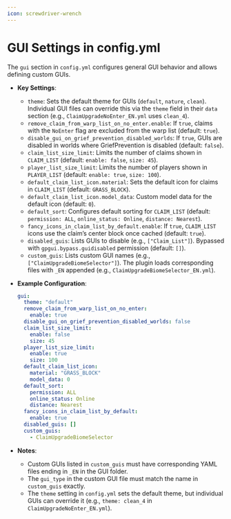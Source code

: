 ```yaml
---
icon: screwdriver-wrench
---
```


# GUI Settings in config.yml

The `gui` section in `config.yml` configures general GUI behavior and allows defining custom GUIs.

* **Key Settings**:
  * `theme`: Sets the default theme for GUIs (`default`, `nature`, `clean`). Individual GUI files can override this via the `theme` field in their `data` section (e.g., `ClaimUpgradeNoEnter_EN.yml` uses `clean_4`).
  * `remove_claim_from_warp_list_on_no_enter.enable`: If `true`, claims with the `NoEnter` flag are excluded from the warp list (default: `true`).
  * `disable_gui_on_grief_prevention_disabled_worlds`: If `true`, GUIs are disabled in worlds where GriefPrevention is disabled (default: `false`).
  * `claim_list_size_limit`: Limits the number of claims shown in `CLAIM_LIST` (default: `enable: false`, `size: 45`).
  * `player_list_size_limit`: Limits the number of players shown in `PLAYER_LIST` (default: `enable: true`, `size: 100`).
  * `default_claim_list_icon.material`: Sets the default icon for claims in `CLAIM_LIST` (default: `GRASS_BLOCK`).
  * `default_claim_list_icon.model_data`: Custom model data for the default icon (default: `0`).
  * `default_sort`: Configures default sorting for `CLAIM_LIST` (default: `permission: ALL`, `online_status: Online`, `distance: Nearest`).
  * `fancy_icons_in_claim_list_by_default.enable`: If `true`, `CLAIM_LIST` icons use the claim’s center block once cached (default: `true`).
  * `disabled_guis`: Lists GUIs to disable (e.g., `["Claim_List"]`). Bypassed with `gpgui.bypass.guidisabled` permission (default: `[]`).
  * `custom_guis`: Lists custom GUI names (e.g., `["ClaimUpgradeBiomeSelector"]`). The plugin loads corresponding files with `_EN` appended (e.g., `ClaimUpgradeBiomeSelector_EN.yml`).
*   **Example Configuration**:

    ```yaml
    gui:
      theme: "default"
      remove_claim_from_warp_list_on_no_enter:
        enable: true
      disable_gui_on_grief_prevention_disabled_worlds: false
      claim_list_size_limit:
        enable: false
        size: 45
      player_list_size_limit:
        enable: true
        size: 100
      default_claim_list_icon:
        material: "GRASS_BLOCK"
        model_data: 0
      default_sort:
        permission: ALL
        online_status: Online
        distance: Nearest
      fancy_icons_in_claim_list_by_default:
        enable: true
      disabled_guis: []
      custom_guis:
        - ClaimUpgradeBiomeSelector
    ```
* **Notes**:
  * Custom GUIs listed in `custom_guis` must have corresponding YAML files ending in `_EN` in the GUI folder.
  * The `gui_type` in the custom GUI file must match the name in `custom_guis` exactly.
  * The `theme` setting in `config.yml` sets the default theme, but individual GUIs can override it (e.g., `theme: clean_4` in `ClaimUpgradeNoEnter_EN.yml`).
